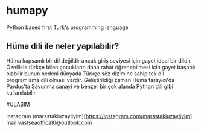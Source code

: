 # humapy
Python based first Turk's programming language
## Hüma dili ile neler yapılabilir?
Hüma kapsamlı bir dil değildir ancak giriş seviyesi için gayet ideal bir dildir. Özellikle türkçe bilen çocukların daha rahat öğrenebilmesi için gayet başarılı olabilir
bunun nedeni dünyada Türkçe söz dizimine sahip tek dil programlama dili olması vardır. Geliştirildiği zaman Hüma tarayıcı'da Pardus'ta Savunma sanayi ve benzer bir çok alanda Python dili gibi kullanılabilir


#ULAŞIM

instagram (marsstakiuzayliyim)[https://instagram.com/marsstakiuzayliyim]
mail vastseaoffical0@outlook.com
